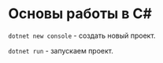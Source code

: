 # Основы работы в C#

`dotnet new console` - создать новый проект.

`dotnet run` - запускаем проект.